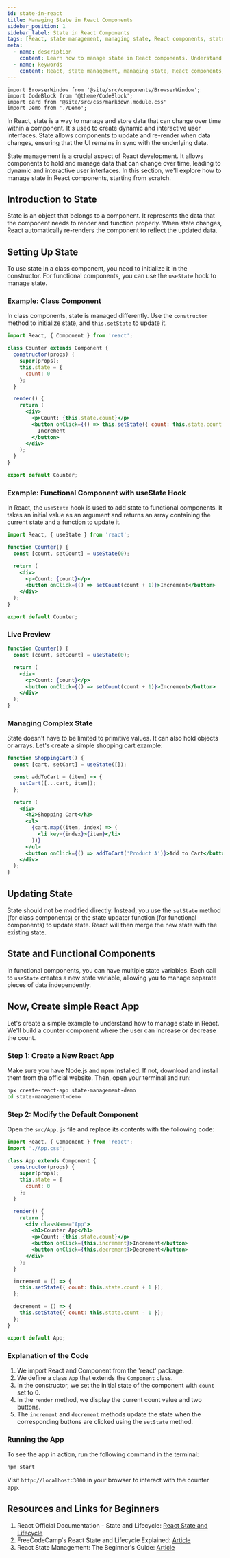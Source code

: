 ```yaml
---
id: state-in-react
title: Managing State in React Components
sidebar_position: 1
sidebar_label: State in React Components
tags: [React, state management, managing state, React components, state in React, setState, React state example, React state tutorial, React state management]
meta:
  - name: description
    content: Learn how to manage state in React components. Understand the concept of state, when to use it, and how to implement it with code examples.
  - name: keywords
    content: React, state management, managing state, React components, state in React, setState, React state example, React state tutorial, React state management
---
```


```mdx-code-block
import BrowserWindow from '@site/src/components/BrowserWindow';
import CodeBlock from '@theme/CodeBlock';
import card from '@site/src/css/markdown.module.css'
import Demo from './Demo';
```

In React, state is a way to manage and store data that can change over time within a component. It's used to create dynamic and interactive user interfaces. State allows components to update and re-render when data changes, ensuring that the UI remains in sync with the underlying data.

State management is a crucial aspect of React development. It allows components to hold and manage data that can change over time, leading to dynamic and interactive user interfaces. In this section, we'll explore how to manage state in React components, starting from scratch.

## Introduction to State

State is an object that belongs to a component. It represents the data that the component needs to render and function properly. When state changes, React automatically re-renders the component to reflect the updated data.

## Setting Up State

To use state in a class component, you need to initialize it in the constructor. For functional components, you can use the `useState` hook to manage state.

### Example: Class Component

In class components, state is managed differently. Use the `constructor` method to initialize state, and `this.setState` to update it.

```jsx title="Counter.jsx"
import React, { Component } from 'react';

class Counter extends Component {
  constructor(props) {
    super(props);
    this.state = {
      count: 0
    };
  }

  render() {
    return (
      <div>
        <p>Count: {this.state.count}</p>
        <button onClick={() => this.setState({ count: this.state.count + 1 })}>
          Increment
        </button>
      </div>
    );
  }
}

export default Counter;
```

### Example: Functional Component with useState Hook

In React, the `useState` hook is used to add state to functional components. It takes an initial value as an argument and returns an array containing the current state and a function to update it.

```jsx title="Counter.jsx"
import React, { useState } from 'react';

function Counter() {
  const [count, setCount] = useState(0);

  return (
    <div>
      <p>Count: {count}</p>
      <button onClick={() => setCount(count + 1)}>Increment</button>
    </div>
  );
}

export default Counter;
```

### Live Preview

```jsx live
function Counter() {
  const [count, setCount] = useState(0);

  return (
    <div>
      <p>Count: {count}</p>
      <button onClick={() => setCount(count + 1)}>Increment</button>
    </div>
  );
}
```

### Managing Complex State
State doesn't have to be limited to primitive values. It can also hold objects or arrays. Let's create a simple shopping cart example:

```jsx live
function ShoppingCart() {
  const [cart, setCart] = useState([]);

  const addToCart = (item) => {
    setCart([...cart, item]);
  };

  return (
    <div>
      <h2>Shopping Cart</h2>
      <ul>
        {cart.map((item, index) => (
          <li key={index}>{item}</li>
        ))}
      </ul>
      <button onClick={() => addToCart('Product A')}>Add to Cart</button>
    </div>
  );
}
```

## Updating State

State should not be modified directly. Instead, you use the `setState` method (for class components) or the state updater function (for functional components) to update state. React will then merge the new state with the existing state.

## State and Functional Components

In functional components, you can have multiple state variables. Each call to `useState` creates a new state variable, allowing you to manage separate pieces of data independently.

## Now, Create simple React App

Let's create a simple example to understand how to manage state in React. We'll build a counter component where the user can increase or decrease the count.

### Step 1: Create a New React App

Make sure you have Node.js and npm installed. If not, download and install them from the official website. Then, open your terminal and run:

```bash
npx create-react-app state-management-demo
cd state-management-demo
```

### Step 2: Modify the Default Component

Open the `src/App.js` file and replace its contents with the following code:

```jsx
import React, { Component } from 'react';
import './App.css';

class App extends Component {
  constructor(props) {
    super(props);
    this.state = {
      count: 0
    };
  }

  render() {
    return (
      <div className="App">
        <h1>Counter App</h1>
        <p>Count: {this.state.count}</p>
        <button onClick={this.increment}>Increment</button>
        <button onClick={this.decrement}>Decrement</button>
      </div>
    );
  }

  increment = () => {
    this.setState({ count: this.state.count + 1 });
  };

  decrement = () => {
    this.setState({ count: this.state.count - 1 });
  };
}

export default App;
```

### Explanation of the Code

1. We import React and Component from the 'react' package.
2. We define a class `App` that extends the `Component` class.
3. In the constructor, we set the initial state of the component with `count` set to 0.
4. In the `render` method, we display the current count value and two buttons.
5. The `increment` and `decrement` methods update the state when the corresponding buttons are clicked using the `setState` method.

### Running the App

To see the app in action, run the following command in the terminal:

```bash
npm start
```

Visit `http://localhost:3000` in your browser to interact with the counter app.

<BrowserWindow>
    <body >
        <div>
          <Demo />
        </div>
    </body>
</BrowserWindow>


## Resources and Links for Beginners

1. React Official Documentation - State and Lifecycle: [React State and Lifecycle](https://reactjs.org/docs/state-and-lifecycle.html)
2. FreeCodeCamp's React State and Lifecycle Explained: [Article](https://www.freecodecamp.org/news/react-state-and-lifecycle-explained/)
3. React State Management: The Beginner's Guide: [Article](https://www.robinwieruch.de/react-state-management)
